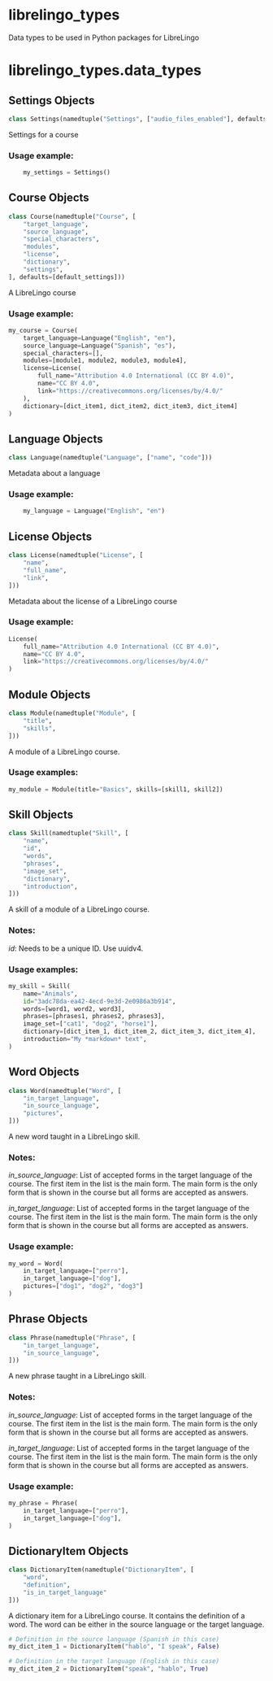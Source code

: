 <a name="librelingo_types"></a>
# librelingo\_types

Data types to be used in Python packages for LibreLingo

<a name="librelingo_types.data_types"></a>
# librelingo\_types.data\_types

<a name="librelingo_types.data_types.Settings"></a>
## Settings Objects

```python
class Settings(namedtuple("Settings", ["audio_files_enabled"], defaults=[True]))
```

Settings for a course

### Usage example:
```python
    my_settings = Settings()
```

<a name="librelingo_types.data_types.Course"></a>
## Course Objects

```python
class Course(namedtuple("Course", [
    "target_language",
    "source_language",
    "special_characters",
    "modules",
    "license",
    "dictionary",
    "settings",
], defaults=[default_settings]))
```

A LibreLingo course

### Usage example:

```python
my_course = Course(
    target_language=Language("English", "en"),
    source_language=Language("Spanish", "es"),
    special_characters=[],
    modules=[module1, module2, module3, module4],
    license=License(
        full_name="Attribution 4.0 International (CC BY 4.0)",
        name="CC BY 4.0",
        link="https://creativecommons.org/licenses/by/4.0/"
    ),
    dictionary=[dict_item1, dict_item2, dict_item3, dict_item4]
)
```

<a name="librelingo_types.data_types.Language"></a>
## Language Objects

```python
class Language(namedtuple("Language", ["name", "code"]))
```

Metadata about a language

### Usage example:
```python
    my_language = Language("English", "en")
```

<a name="librelingo_types.data_types.License"></a>
## License Objects

```python
class License(namedtuple("License", [
    "name",
    "full_name",
    "link",
]))
```

Metadata about the license of a LibreLingo course

### Usage example:

```python
License(
    full_name="Attribution 4.0 International (CC BY 4.0)",
    name="CC BY 4.0",
    link="https://creativecommons.org/licenses/by/4.0/"
)
```

<a name="librelingo_types.data_types.Module"></a>
## Module Objects

```python
class Module(namedtuple("Module", [
    "title",
    "skills",
]))
```

A module of a LibreLingo course.

### Usage examples:

```python
my_module = Module(title="Basics", skills=[skill1, skill2])
```

<a name="librelingo_types.data_types.Skill"></a>
## Skill Objects

```python
class Skill(namedtuple("Skill", [
    "name",
    "id",
    "words",
    "phrases",
    "image_set",
    "dictionary",
    "introduction",
]))
```

A skill of a module of a LibreLingo course.

### Notes:

*id*: Needs to be a unique ID. Use uuidv4.

### Usage examples:

```python
my_skill = Skill(
    name="Animals",
    id="3adc78da-ea42-4ecd-9e3d-2e0986a3b914",
    words=[word1, word2, word3],
    phrases=[phrases1, phrases2, phrases3],
    image_set=["cat1", "dog2", "horse1"],
    dictionary=[dict_item_1, dict_item_2, dict_item_3, dict_item_4],
    introduction="My *markdown* text",
)
```

<a name="librelingo_types.data_types.Word"></a>
## Word Objects

```python
class Word(namedtuple("Word", [
    "in_target_language",
    "in_source_language",
    "pictures",
]))
```

A new word taught in a LibreLingo skill.

### Notes:

*in_source_language*: List of accepted forms in the target language of the
course. The first item in the list is the main form. The main form is the
only form that is shown in the course but all forms are accepted as
answers.

*in_target_language*: List of accepted forms in the target language of the
course. The first item in the list is the main form. The main form is the
only form that is shown in the course but all forms are accepted as
answers.

### Usage example:

```python
my_word = Word(
    in_target_language=["perro"],
    in_target_language=["dog"],
    pictures=["dog1", "dog2", "dog3"]
)
```

<a name="librelingo_types.data_types.Phrase"></a>
## Phrase Objects

```python
class Phrase(namedtuple("Phrase", [
    "in_target_language",
    "in_source_language",
]))
```

A new phrase taught in a LibreLingo skill.

### Notes:

*in_source_language*: List of accepted forms in the target language of the
course. The first item in the list is the main form. The main form is the
only form that is shown in the course but all forms are accepted as
answers.

*in_target_language*: List of accepted forms in the target language of the
course. The first item in the list is the main form. The main form is the
only form that is shown in the course but all forms are accepted as
answers.

### Usage example:

```python
my_phrase = Phrase(
    in_target_language=["perro"],
    in_target_language=["dog"],
)
```

<a name="librelingo_types.data_types.DictionaryItem"></a>
## DictionaryItem Objects

```python
class DictionaryItem(namedtuple("DictionaryItem", [
    "word",
    "definition",
    "is_in_target_language"
]))
```

A dictionary item for a LibreLingo course. It contains the definition of
a word. The word can be either in the source language or the target
language.

```python
# Definition in the source language (Spanish in this case)
my_dict_item_1 = DictionaryItem("hablo", "I speak", False)

# Definition in the target language (English in this case)
my_dict_item_2 = DictionaryItem("speak", "hablo", True)
```

